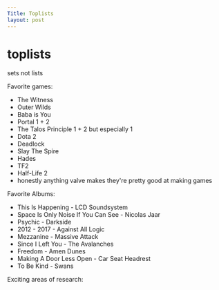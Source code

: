 ```yaml
---
Title: Toplists
layout: post
---
```


# toplists

sets not lists

Favorite games:
* The Witness 
* Outer Wilds
* Baba is You
* Portal 1 + 2
* The Talos Principle 1 + 2 but especially 1
* Dota 2
* Deadlock
* Slay The Spire
* Hades
* TF2
* Half-Life 2
* honestly anything valve makes they're pretty good at making games

<!-- Favorite Hobbies:
* Surfing
* Ultimate Frisbee
* Piano -->

<!-- 
Favorite blogs:
* https://evjang.com/
* Alex Irpan
* gwern
* sorta insightful
* ssc
* max hodak
* ava's substack
* [Scott Aaronson](https://scottaaronson.blog/?p=6411) -->

Favorite Albums:
* This Is Happening - LCD Soundsystem
* Space Is Only Noise If You Can See - Nicolas Jaar
* Psychic - Darkside
* 2012 - 2017 - Against All Logic
* Mezzanine - Massive Attack
* Since I Left You - The Avalanches
* Freedom - Amen Dunes
* Making A Door Less Open - Car Seat Headrest
* To Be Kind - Swans

<!-- Favorite Books:
* Cat's Cradle - Kurt Vonnegut
* 
*  -->

Exciting areas of research:

